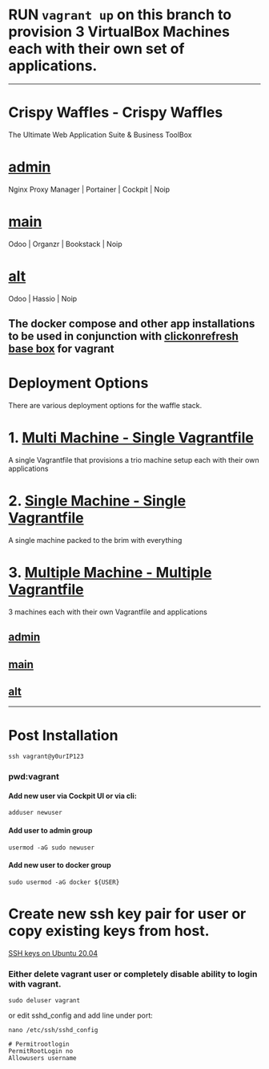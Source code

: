 # RUN ```vagrant up``` on this branch to provision 3 VirtualBox Machines each with their own set of applications. 
________________________________________

# Crispy Waffles - Crispy Waffles
The Ultimate Web Application Suite & Business ToolBox

# [admin](https://github.com/clickonrefresh/clickonultimate/tree/clickonadmin)
Nginx Proxy Manager | Portainer | Cockpit | Noip

# [main](https://github.com/clickonrefresh/clickonultimate/tree/clickonmain)
Odoo | Organzr | Bookstack | Noip

# [alt](https://github.com/clickonrefresh/clickonultimate/tree/clickonalt)
Odoo | Hassio | Noip

## The docker compose and other app installations to be used in conjunction with [clickonrefresh base box](https://app.vagrantup.com/clickonrefresh/boxes/clickonrefresh-ubuntu20.04) for vagrant

# Deployment Options
   There are various deployment options for the waffle stack.

# 1. [Multi Machine - Single Vagrantfile](https://github.com/Crispy-Waffles/Waffle-Stack/tree/crispy-waffles/multi-machine)
   A single Vagrantfile that provisions a trio machine setup each with their own applications

# 2. [Single Machine - Single Vagrantfile](https://github.com/Crispy-Waffles/Waffle-Stack/tree/crispy-waffles/single-machine)
   A single machine packed to the brim with everything

# 3. [Multiple Machine - Multiple Vagrantfile](https://github.com/Crispy-Waffles/Waffle-Stack)
   3 machines each with their own Vagrantfile and applications
   
##   [admin](https://github.com/Crispy-Waffles/Waffle-Stack/tree/crispy-waffles/adminapps)

##   [main](https://github.com/Crispy-Waffles/Waffle-Stack/tree/crispy-waffles/mainapps)

##   [alt](https://github.com/Crispy-Waffles/Waffle-Stack/tree/crispy-waffles/altapps)
 
_______________________________________________________________________________________
# Post Installation 

```
ssh vagrant@y0urIP123
```

### pwd:vagrant


#### Add new user via Cockpit UI or via cli:

```
adduser newuser
```

#### Add user to admin group

```
usermod -aG sudo newuser
```

#### Add new user to docker group

```
sudo usermod -aG docker ${USER}
```
# Create new ssh key pair for user or copy existing keys from host.
[SSH keys on Ubuntu 20.04](https://www.digitalocean.com/community/tutorials/how-to-set-up-ssh-keys-on-ubuntu-20-04)

### Either delete vagrant user or completely disable ability to login with vagrant.

```
sudo deluser vagrant
```
or edit sshd_config and add line under port:

```
nano /etc/ssh/sshd_config
```
```
# Permitrootlogin
PermitRootLogin no
Allowusers username
```
